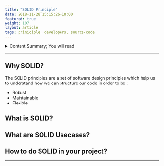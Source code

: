 ```yaml
---
title: "SOLID Principle"
date: 2018-11-28T15:15:26+10:00
featured: true
weight: 107
layout: article
tags: priniciple, developers, source-code 
---
```

<details>
<summary>Content Summary; You will read </summary>
<pre> 
  1. Why SOLID?
  2. What is SOLID?
     * S
     * O
     * L
     * I
     * D
  3.  Usecases
  4.  How to apply?
 </pre>
</details>

----

## Why SOLID?
The SOLID principles are a set of software design principles which help us to understand how we can structure our code in order to be :

- Robust
- Maintainable
- Flexible

## What is SOLID?

## What are SOLID Usecases?

## How to do SOLID in your project?
****